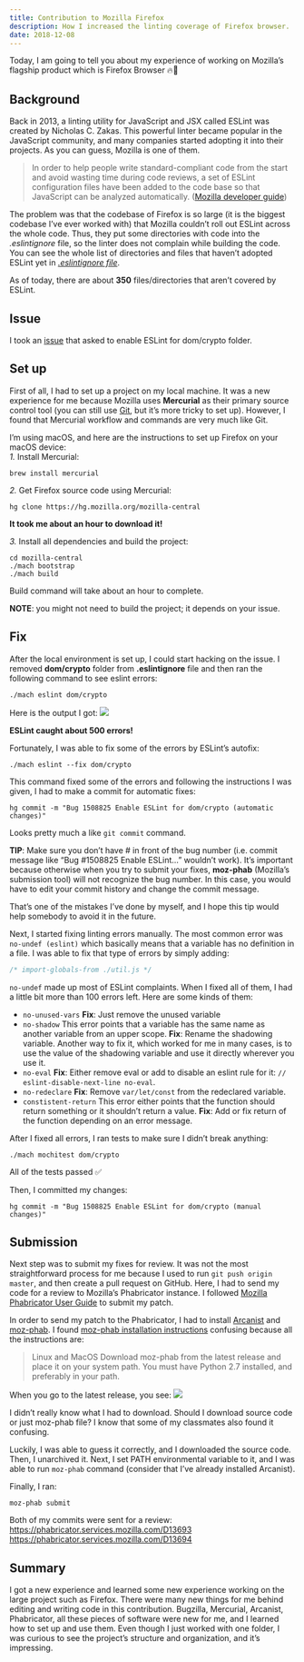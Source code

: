 ```yaml
---
title: Contribution to Mozilla Firefox
description: How I increased the linting coverage of Firefox browser.
date: 2018-12-08
---
```


Today, I am going to tell you about my experience of working on Mozilla’s flagship product which is Firefox Browser 🔥🦊

## Background

Back in 2013, a linting utility for JavaScript and JSX called ESLint was created by Nicholas C. Zakas. This powerful linter became popular in the JavaScript community, and many companies started adopting it into their projects. As you can guess, Mozilla is one of them.

> In order to help people write standard-compliant code from the start and avoid wasting time during code reviews, a set of ESLint configuration files have been added to the code base so that JavaScript can be analyzed automatically. (<a href="https://developer.mozilla.org/en-US/docs/Mozilla/Developer_guide/ESLint" target="_blank" rel="noopener noreferrer">Mozilla developer guide</a>)

The problem was that the codebase of Firefox is so large (it is the biggest codebase I’ve ever worked with) that Mozilla couldn’t roll out ESLint across the whole code. Thus, they put some directories with code into the _.eslintignore_ file, so the linter does not complain while building the code. You can see the whole list of directories and files that haven’t adopted ESLint yet in _<a href="https://searchfox.org/mozilla-central/source/.eslintignore" target="_blank" rel="noopener noreferrer">.eslintignore file</a>_.

As of today, there are about **350** files/directories that aren’t covered by ESLint.

## Issue

I took an <a href="https://bugzilla.mozilla.org/show_bug.cgi?id=1508825" target="_blank" rel="noopener noreferrer">issue</a> that asked to enable ESLint for dom/crypto folder.

## Set up

First of all, I had to set up a project on my local machine. It was a new experience for me because Mozilla uses **Mercurial** as their primary source control tool (you can still use <a href="https://github.com/glandium/git-cinnabar/wiki/Mozilla:-A-git-workflow-for-Gecko-development" target="_blank" rel="noopener noreferrer">Git</a>, but it’s more tricky to set up). However, I found that Mercurial workflow and commands are very much like Git.

I’m using macOS, and here are the instructions to set up Firefox on your macOS device:<br />
_1._ Install Mercurial:

```shell
brew install mercurial
```

_2._ Get Firefox source code using Mercurial:

```shell
hg clone https://hg.mozilla.org/mozilla-central
```

**It took me about an hour to download it!** <br />

_3._ Install all dependencies and build the project:

```shell
cd mozilla-central
./mach bootstrap
./mach build
```

Build command will take about an hour to complete.

**NOTE**: you might not need to build the project; it depends on your issue.

## Fix

After the local environment is set up, I could start hacking on the issue. I removed **dom/crypto** folder from **.eslintignore** file and then ran the following command to see eslint errors:

```shell
./mach eslint dom/crypto
```

Here is the output I got:
<img src="https://i.imgur.com/QPjnwnt.gif" />

**ESLint caught about 500 errors!**

Fortunately, I was able to fix some of the errors by ESLint’s autofix:

```shell
./mach eslint --fix dom/crypto
```

This command fixed some of the errors and following the instructions I was given, I had to make a commit for automatic fixes:

```shell
hg commit -m "Bug 1508825 Enable ESLint for dom/crypto (automatic changes)"
```

Looks pretty much a like `git commit` command.

**TIP**: Make sure you don’t have # in front of the bug number (i.e. commit message like “Bug #1508825 Enable ESLint…” wouldn’t work). It’s important because otherwise when you try to submit your fixes, **moz-phab** (Mozilla’s submission tool) will not recognize the bug number. In this case, you would have to edit your commit history and change the commit message.

That’s one of the mistakes I’ve done by myself, and I hope this tip would help somebody to avoid it in the future.

Next, I started fixing linting errors manually. The most common error was `no-undef (eslint)` which basically means that a variable has no definition in a file. I was able to fix that type of errors by simply adding:

```js
/* import-globals-from ./util.js */
```

`no-undef` made up most of ESLint complaints. When I fixed all of them, I had a little bit more than 100 errors left. Here are some kinds of them:

- `no-unused-vars`
  **Fix**: Just remove the unused variable
- `no-shadow`
  This error points that a variable has the same name as another variable from an upper scope.
  **Fix**: Rename the shadowing variable. Another way to fix it, which worked for me in many cases, is to use the value of the shadowing variable and use it directly wherever you use it.
- `no-eval`
  **Fix**: Either remove eval or add to disable an eslint rule for it: `// eslint-disable-next-line no-eval`.
- `no-redeclare`
  **Fix**: Remove `var/let/const` from the redeclared variable.
- `constistent-return`
  This error either points that the function should return something or it shouldn’t return a value.
  **Fix**: Add or fix return of the function depending on an error message.

After I fixed all errors, I ran tests to make sure I didn’t break anything:

```shell
./mach mochitest dom/crypto
```

All of the tests passed ✅

Then, I committed my changes:

```shell
hg commit -m "Bug 1508825 Enable ESLint for dom/crypto (manual changes)"
```

## Submission

Next step was to submit my fixes for review. It was not the most straightforward process for me because I used to run `git push origin master`, and then create a pull request on GitHub. Here, I had to send my code for a review to Mozilla’s Phabricator instance. I followed <a href="https://moz-conduit.readthedocs.io/en/latest/phabricator-user.html" target="_blank" rel="noopener noreferrer">Mozilla Phabricator User Guide</a> to submit my patch.

In order to send my patch to the Phabricator, I had to install <a href="https://phabricator.services.mozilla.com/book/phabricator/article/arcanist_quick_start/" target="_blank" rel="noopener noreferrer">Arcanist</a> and <a href="https://github.com/mozilla-conduit/review/blob/master/README.md" target="_blank" rel="noopener noreferrer">moz-phab</a>. I found <a href="https://github.com/mozilla-conduit/review/releases/tag/1.10" target="_blank" rel="noopener noreferrer">moz-phab installation instructions</a> confusing because all the instructions are:

> Linux and MacOS
> Download moz-phab from the latest release and place it on your system path.
> You must have Python 2.7 installed, and preferably in your path.

When you go to the latest release, you see:
<img src="https://i.imgur.com/ByYKVyW.png" />

I didn’t really know what I had to download. Should I download source code or just moz-phab file? I know that some of my classmates also found it confusing.

Luckily, I was able to guess it correctly, and I downloaded the source code. Then, I unarchived it. Next, I set PATH environmental variable to it, and I was able to run `moz-phab` command (consider that I’ve already installed Arcanist).

Finally, I ran:

```shell
moz-phab submit
```

Both of my commits were sent for a review:
https://phabricator.services.mozilla.com/D13693
https://phabricator.services.mozilla.com/D13694

## Summary

I got a new experience and learned some new experience working on the large project such as Firefox. There were many new things for me behind editing and writing code in this contribution. Bugzilla, Mercurial, Arcanist, Phabricator, all these pieces of software were new for me, and I learned how to set up and use them. Even though I just worked with one folder, I was curious to see the project’s structure and organization, and it’s impressing.
